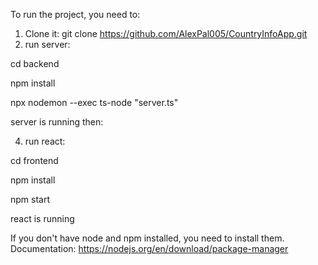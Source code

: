To run the project, you need to:

1) Clone it:
git clone https://github.com/AlexPal005/CountryInfoApp.git
2) run server:
   
cd backend

npm install

npx nodemon --exec ts-node "server.ts"

server is running
then:

4) run react:
   
cd frontend

npm install

npm start

react is running

If you don't have node and npm installed, you need to install them. Documentation:
https://nodejs.org/en/download/package-manager
